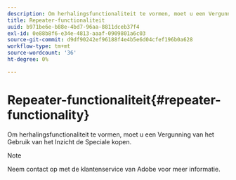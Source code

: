 ```yaml
---
description: Om herhalingsfunctionaliteit te vormen, moet u een Vergunning van het Gebruik van het Inzicht de Speciale kopen.
title: Repeater-functionaliteit
uuid: b971be6e-b88e-4bd7-96aa-8811dceb37f4
exl-id: 0e88b8f6-e34e-4813-aaaf-0909801a6c03
source-git-commit: d9df90242ef96188f4e4b5e6d04cfef196b0a628
workflow-type: tm+mt
source-wordcount: '36'
ht-degree: 0%

---
```


# Repeater-functionaliteit{#repeater-functionality}

Om herhalingsfunctionaliteit te vormen, moet u een Vergunning van het Gebruik van het Inzicht de Speciale kopen.

>[!NOTE]
>
>Neem contact op met de klantenservice van Adobe voor meer informatie.

